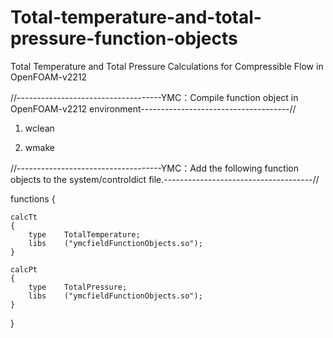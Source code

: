 # Total-temperature-and-total-pressure-function-objects
Total Temperature and Total Pressure Calculations for Compressible Flow in OpenFOAM-v2212


//------------------------------------YMC：Compile function object in OpenFOAM-v2212 environment-------------------------------------//

1. wclean

2. wmake


//------------------------------------YMC：Add the following function objects to the system/controldict file.-------------------------------------//

functions
{
 
    calcTt 
    {
        type    TotalTemperature;
        libs    ("ymcfieldFunctionObjects.so");
    }

    calcPt
    {
        type    TotalPressure;
        libs    ("ymcfieldFunctionObjects.so");
    }


}
